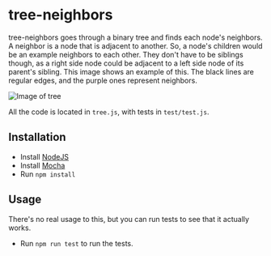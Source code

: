 # tree-neighbors

tree-neighbors goes through a binary tree and finds each node's neighbors. A neighbor is a node that is adjacent to another. So, a node's children would be an example neighbors to each other. They don't have to be siblings though, as a right side node could be adjacent to a left side node of its parent's sibling. This image shows an example of this. The black lines are regular edges, and the purple ones represent neighbors.

![Image of tree](https://cdn.rawgit.com/mpeterson2/tree-neighbors/master/tree.svg)

All the code is located in `tree.js`, with tests in `test/test.js`.

## Installation

 - Install [NodeJS](https://nodejs.org)
 - Install [Mocha](https://mochajs.org)
 - Run `npm install`

## Usage

There's no real usage to this, but you can run tests to see that it actually works.

 - Run `npm run test` to run the tests.
